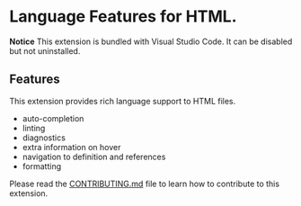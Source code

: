 # Language Features for HTML.

**Notice** This extension is bundled with Visual Studio Code. It can be disabled but not uninstalled.

## Features

This extension provides rich language support to HTML files.
- auto-completion
- linting
- diagnostics
- extra information on hover
- navigation to definition and references
- formatting

Please read the [CONTRIBUTING.md](https://github.com/Microsoft/vscode/blob/master/extensions/html-language-features/CONTRIBUTING.md) file to learn how to contribute to this extension.
